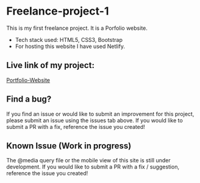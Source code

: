 # Freelance-project-1
This is my first freelance project. It is a Porfolio website.
* Tech stack used: HTML5, CSS3, Bootstrap
* For hosting this website I have used Netlify.

## Live link of my project:
[Portfolio-Website](https://tanya-getup.netlify.app/](https://main--tanya-design.netlify.app))

 
## Find a bug?
If you find an issue or would like to submit an improvement for this project, please submit an issue using the issues tab above. 
If you would like to submit a PR with a fix, reference the issue you created!

## Known Issue (Work in progress)
The @media query file or the mobile view of this site is still under development. If you would like to submit a PR with a fix / suggestion, reference the issue you created!
